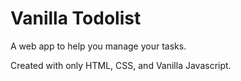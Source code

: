 # Vanilla Todolist

A web app to help you manage your tasks.

Created with only HTML, CSS, and Vanilla Javascript.
